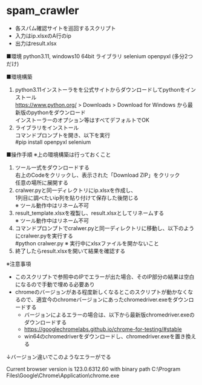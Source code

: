 # spam_crawler

- 各スパム確認サイトを巡回するスクリプト
- 入力はip.xlsxのA行のip  
- 出力はresult.xlsx  


■環境
python3.11, windows10 64bit
ライブラリ
selenium openpyxl 
(多分2つだけ)

■環境構築
1. python3.11インストーラをを公式サイトからダウンロードしてpythonをインストール <br>
https://www.python.org/ > Downloads > Download for Windows から最新版のpythonをダウンロード <br>
インストーラーのオプション等はすべてデフォルトでOK <br>
2. ライブラリをインストール <br>
コマンドプロンプトを開き、以下を実行 <br>
#pip install openpyxl selenium <br>

■操作手順  ※上の環境構築は行っておくこと
1. ツール一式をダウンロードする <br>
   右上のCodeをクリックし、表示された「Download ZIP」をクリック <br>
   任意の場所に展開する <br>
2. cralwer.pyと同一ディレクトリにip.xlsxを作成し、<br>
   1列目に調べたいip列を貼り付けて保存した後閉じる <br>
   ※ ツール動作中はリネーム不可
3. result_template.xlsxを複製し、result.xlsxとしてリネームする  <br>
   ※ ツール動作中はリネーム不可
4. コマンドプロンプトでcralwer.pyと同一ディレクトリに移動し、以下のようにcralwer.pyを実行する <br>
   #python cralwer.py  ※ 実行中にxlsxファイルを開かないこと
5. 終了したらresult.xlsxを開いて結果を確認する <br>


※注意事項
- このスクリプトで参照中のIPでエラーが出た場合、そのIP部分の結果は空白になるので手動で埋める必要あり
- chromeのバージョンがある程度新しくなるとこのスクリプトが動かなくなるので、適宜今のchromeバージョンにあったchromedriver.exeをダウンロードする
  -   バージョンによるエラーの場合は、以下から最新版chromedriver.exeのダウンロードする
  -   https://googlechromelabs.github.io/chrome-for-testing/#stable
  -   win64のchromedriverをダウンロードし、chromedriver.exeを置き換える


↓バージョン違いでこのようなエラーがでる

Current browser version is 123.0.6312.60 with binary path C:\Program Files\Google\Chrome\Application\chrome.exe



